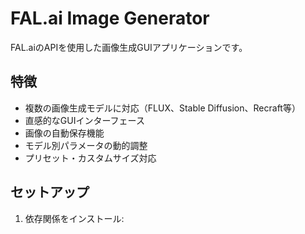 # FAL.ai Image Generator

FAL.aiのAPIを使用した画像生成GUIアプリケーションです。

## 特徴

- 複数の画像生成モデルに対応（FLUX、Stable Diffusion、Recraft等）
- 直感的なGUIインターフェース
- 画像の自動保存機能
- モデル別パラメータの動的調整
- プリセット・カスタムサイズ対応

## セットアップ

1. 依存関係をインストール:
```bash